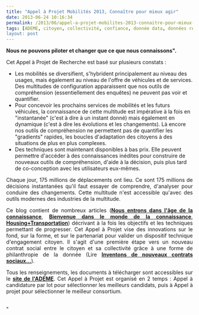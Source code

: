 ```yaml
---
title: "Appel à Projet Mobilités 2013, Connaître pour mieux agir"
date: 2013-06-24 10:16:34
permalink: /2013/06/appel-a-projet-mobilites-2013-connaitre-pour-mieux-agir.html
tags: [ADEME, citoyen, collectivité, confiance, donnée data, données réelles, Energie, gouvernance, management de la mobilité, philanthropie, qualité de l'air, Service de mobilité, transparence]
layout: post
---
```


<p style="text-align: justify"><strong>Nous ne pouvons piloter et changer que ce que nous connaissons".</strong></p> <p style="text-align: justify">Cet Appel à Projet de Recherche est basé sur plusieurs constats :</p> <ul> <li>Les mobilités se diversifient, s'hybrident principalement au niveau des usages, mais également au niveau de l'offre de véhicules et de services. Des multitudes de configuration apparaissent que nos outils de compréhension (essentiellement des enquêtes) ne peuvent pas voir et quantifier.</li> <li>Pour concevoir les prochains services de mobilités et les futurs véhicules, la connaissance de cette multitude est impérative à la fois en "instantanée" (c'est à dire à un instant donné) mais également en dynamique (c'est à dire les évolutions et les changements). Là encore nos outils de compréhension ne permettent pas de quantifier les "gradients" rapides, les boucles d'adaptation des citoyens à des situations de plus en plus complexes.</li> <li>Des techniques sont maintenant disponibles à bas prix. Elle peuvent permettre d'accéder à des connaissances inédites pour construire de nouveaux outils de compréhension, d'aide à la décision, puis plus tard de co-conception avec les utilisateurs eux-mêmes. </li></ul>  <!--more-->    <p style="text-align: justify">Chaque jour, 175 millions de déplacements ont lieu. Ce sont 175 millions de décisions instantanées qu'il faut essayer de comprendre, d'analyser pour conduire des changements. Cette multitude n'est accessible qu'avec des outils modernes des industries de la multitude.</p> <p style="text-align: justify">Ce blog contient de nombreux articles (<strong><a href="https://gabrielplassat.github.io/transportsdufutur/2011/09/nous-entrons-dans-lage-de-la-connaissance-des-mobilites.html" target="_blank">Nous entrons dans l'âge de la connaissance</a></strong>, <strong><a href="https://gabrielplassat.github.io/transportsdufutur/2012/02/bienvenue-dans-le-monde-de-la-connaissance-des-mobilites-quand-savoir-permet-ensuite-de-prevoir-dorg.html" target="_blank">Bienvenue dans le monde de la connaissance</a></strong>, <strong><a href="https://gabrielplassat.github.io/transportsdufutur/2011/04/housing-transportation-un-outil-puissant-daide-a-la-decision-pour-les-menages-les-collectivites-les.html" target="_blank">Housing+Transportation</a></strong>) décrivant à la fois les objectifs et les techniques permettant de progresser. Cet Appel à Projet vise des innovations sur le fond, sur la forme, et sur le partenariat pour valider un dispositif technique d'engagement citoyen. Il s'agit d'une première étape vers un nouveau contrat social entre le citoyen et sa collectivité grâce à une forme de philanthropie de la donnée (Lire <strong><a href="https://gabrielplassat.github.io/transportsdufutur/2013/05/inventons-de-nouveaux-contrats-sociaux-entre-les-citoyens-et-la-collectivite-pour-exploiter-nos-53-s.html" target="_blank">Inventons de nouveaux contrats sociaux...</a></strong>).   </p> <p style="text-align: justify">Tous les renseignements, les documents à télécharger sont accessibles sur le <strong><a href="http://www2.ademe.fr/servlet/getDoc?cid=96&m=3&id=88304&p1=1" target="_blank">site de l'ADEME</a></strong>. Cet Appel à Projet est organisé en 2 temps : Appel à candidature par lot pour sélectionner les meilleurs candidats, puis à Appel à projet pour sélectionner le meilleur consortium.                                                                                                        </p>"
